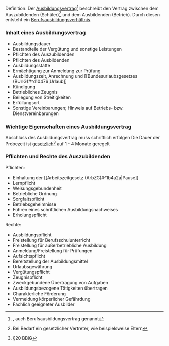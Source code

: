 Definition: Der [Ausbildungsvertrag](https://de.wikipedia.org/wiki/Berufsausbildungsvertrag)[^1] beschreibt den Vertrag zwischen dem Auszubildenden (Schüler)[^2] und dem Ausbildenden (Betrieb). Durch diesen entsteht ein [Berufsausbildungsverhältnis](https://de.wikipedia.org/wiki/Berufsausbildungsverh%C3%A4ltnis_(Deutschland)).
### Inhalt eines Ausbildungsvertrag
- Ausbildungsdauer
- Bestandteile der Vergütung und sonstige Leistungen
- Pflichten des Auszubildenden
- Pflichten des Ausbildenden
- Ausbildungsstätte
- Ermächtigung zur Anmeldung zur Prüfung
- Ausbildungszeit, Anrechnung und [[Bundesurlaubsgesetzes (BUrlG)#^d10476|Urlaub]]
- Kündigung
- Betriebliches Zeugnis
- Beilegung von Streitigkeiten
- Erfüllungsort
- Sonstige Vereinbarungen; Hinweis auf Betriebs- bzw. Dienstvereinbarungen

### Wichtige Eigenschaften eines Ausbildungsvertrag
Abschluss des Ausbildungsvertrag muss schriftlich erfolgen
Die Dauer der Probezeit ist [gesetzlich](https://www.gesetze-im-internet.de/bbig_2005/__20.html)[^3] auf 1 - 4 Monate geregelt

### Pflichten und Rechte des Auszubildenden
Pflichten:
- Einhaltung der [[Arbeitszeitgesetz (ArbZG)#^1b4a2a|Pause]]
- Lernpflicht
- Weisungsgebundenheit
- Betriebliche Ordnung
- Sorgfaltspflicht
- Betriebsgeheimnisse
- Führen eines schriftlichen Ausbildungsnachweises
- Erholungspflicht

Rechte:
- Ausbildungspflicht
- Freistellung für Berufsschulunterricht
- Freistellung für außerbetriebliche Ausbildung
- Anmeldung/Freistellung für Prüfungen
- Aufsichtspflicht
- Bereitstellung der Ausbildungsmittel
- Urlaubsgewährung
- Vergütungspflicht
- Zeugnispflicht
- Zweckgebundene Übertragung von Aufgaben
- Ausbildungsbezogene Tätigkeiten übertragen
- Charakterliche Förderung
- Vermeidung körperlicher Gefährdung
- Fachlich geeigneter Ausbilder

[^1]: , auch Berufsausbildungsvertrag genannt

[^2]: Bei Bedarf ein gesetzlicher Vertreter, wie beispielsweise Eltern

[^3]: §20 BBiG


